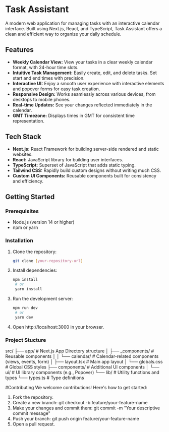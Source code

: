 # Task Assistant

A modern web application for managing tasks with an interactive calendar interface. Built using Next.js, React, and TypeScript, Task Assistant offers a clean and efficient way to organize your daily schedule.

## Features

- **Weekly Calendar View:** View your tasks in a clear weekly calendar format, with 24-hour time slots.
- **Intuitive Task Management:** Easily create, edit, and delete tasks. Set start and end times with precision.
- **Interactive UI:** Enjoy a smooth user experience with interactive elements and popover forms for easy task creation.
- **Responsive Design:** Works seamlessly across various devices, from desktops to mobile phones.
- **Real-time Updates:** See your changes reflected immediately in the calendar.
- **GMT Timezone:** Displays times in GMT for consistent time representation.

## Tech Stack

- **Next.js:** React Framework for building server-side rendered and static websites.
- **React:** JavaScript library for building user interfaces.
- **TypeScript:** Superset of JavaScript that adds static typing.
- **Tailwind CSS:** Rapidly build custom designs without writing much CSS.
- **Custom UI Components:** Reusable components built for consistency and efficiency.

## Getting Started

### Prerequisites

- Node.js (version 14 or higher)
- npm or yarn

### Installation

1. Clone the repository:
   ```bash
   git clone [your-repository-url]
   ```
2. Install dependencies:
   ```bash
   npm install
    # or
    yarn install
   ```
3. Run the development server:
   ```bash
   npm run dev
    # or
    yarn dev
   ```
4. Open http://localhost:3000 in your browser.

### Project Stucture

src/
├── app/                    # Next.js App Directory structure
│   ├── _components/       # Reusable components
│   │   └── calendar/      # Calendar-related components (views, events, form)
│   ├── layout.tsx         # Main app layout
│   └── globals.css        # Global CSS styles
├── components/            # Additional UI components
│   └── ui/               # UI library components (e.g., Popover)
└── lib/                  # Utility functions and types
    └── types.ts          # Type definitions


#Contributing
We welcome contributions! Here's how to get started:

1. Fork the repository.
2. Create a new branch: git checkout -b feature/your-feature-name
3. Make your changes and commit them: git commit -m "Your descriptive commit message"
4. Push your branch: git push origin feature/your-feature-name
5. Open a pull request.
